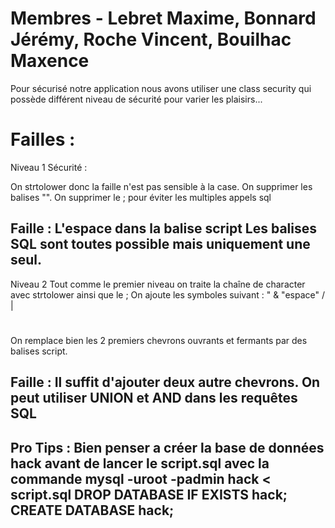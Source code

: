Membres - Lebret Maxime, Bonnard Jérémy, Roche Vincent, Bouilhac Maxence
===================

Pour sécurisé notre application nous avons utiliser une class security qui possède différent niveau de sécurité pour varier les plaisirs...


Failles : 
===================

Niveau 1
Sécurité :

On strtolower donc la faille n'est pas sensible à la case.
On supprimer les balises "<script>" et "</script>".
On supprimer le ; pour éviter les multiples appels sql

Faille :
L'espace dans la balise script 
Les balises SQL sont toutes possible mais uniquement une seul.
--------------------


Niveau 2
Tout comme le premier niveau on traite la chaîne de character avec strtolower ainsi que le ;
On ajoute les symboles suivant :
"
& "espace"
/
|
#
On remplace bien les 2 premiers chevrons ouvrants et fermants par des balises script. 

Faille : 
Il suffit d'ajouter deux autre chevrons.
On peut utiliser UNION et AND dans les requêtes SQL
--------------------

Pro Tips : Bien penser a créer la base de données hack avant de lancer le script.sql avec la commande mysql -uroot -padmin hack < script.sql
DROP DATABASE IF EXISTS hack;
CREATE DATABASE hack;
--------------------
